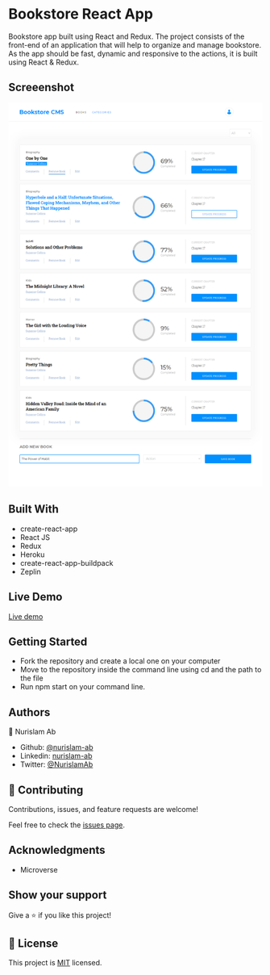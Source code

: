# Bookstore React App

Bookstore app built using React and Redux. The project consists of the front-end of an application that will help to organize and manage bookstore. As the app should be fast, dynamic and responsive to the actions, it is built using React & Redux.

## Screeenshot
![weather_app](public/Bookstore.jpg)
## Built With

- create-react-app
- React JS
- Redux
- Heroku
- create-react-app-buildpack
- Zeplin

## Live Demo

[Live demo](https://polar-citadel-29411.herokuapp.com/)


## Getting Started

- Fork the repository and create a local one on your computer
- Move to the repository inside the command line using cd and the path to the file
- Run npm start on your command line.

## Authors

👤 Nurislam Ab
- Github: [@nurislam-ab](https://github.com/nurislam-ab)
- Linkedin: [nurislam-ab](https://www.linkedin.com/in/nurislam-ab/)
- Twitter: [@NurislamAb](https://twitter.com/NurislamAb)

## 🤝 Contributing

Contributions, issues, and feature requests are welcome!

Feel free to check the [issues page](issues/).

## Acknowledgments

* Microverse

## Show your support

Give a ⭐️ if you like this project!

## 📝 License

This project is [MIT](LICENSE) licensed.